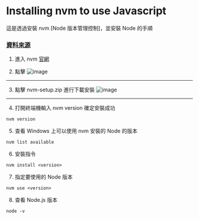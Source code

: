 # Installing nvm to use Javascript

這是透過安裝 nvm [Node 版本管理控制]，並安裝 Node 的手順

<h3 ><a href="https://github.com/coreybutler/nvm-windows" target="_blank">資料來源</a></h3>


1. 進入 nvm <a href="https://github.com/coreybutler/nvm-windows" target="_blank">官網</a>

2. 點擊
![image](https://ppt.cc/fnCXEx@.png)
___

3. 點擊 nvm-setup.zip 進行下載安裝
![image](https://ppt.cc/fTwWux@.png)
___

4. 打開終端機輸入 nvm version 確定安裝成功
```
nvm version
```

5. 查看 Windows 上可以使用 nvm 安裝的 Node 的版本
```
nvm list available
```

6. 安裝指令
```
nvm install <version>
```

7. 指定要使用的 Node 版本
```
nvm use <version>
```

8. 查看 Node.js 版本
```
node -v
```